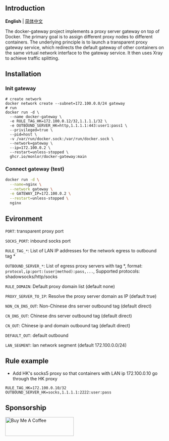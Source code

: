 ## Introduction

**English** | [简体中文](/README-CN.md)

The docker-gateway project implements a proxy server gateway on top of Docker. The primary goal is to assign different proxy nodes to different containers. The underlying principle is to launch a transparent proxy gateway service, which redirects the default gateway of other containers on the same virtual network interface to the gateway service. It then uses Xray to achieve traffic splitting.

## Installation

### Init gateway

```
# create network
docker network create --subnet=172.100.0.0/24 gateway
# run
docker run -d \
  --name docker-gateway \
  -e RULE_TAG_HK=172.100.0.12/32,1.1.1.1/32 \
  -e OUTBOUND_SERVER_HK=http,1.1.1.1:443:user1:pass1 \
  --privileged=true \
  --pid=host \
  -v /var/run/docker.sock:/var/run/docker.sock \
  --network=gateway \
  --ip=172.100.0.2 \
  --restart=unless-stopped \
  ghcr.io/monlor/docker-gateway:main
```

### Connect gateway (test)

```bash
docker run -d \
  --name=nginx \
  --network gateway \
  -e GATEWAY_IP=172.100.0.2 \
  --restart=unless-stopped \
  nginx
```

## Evironment

`PORT`: transparent proxy port

`SOCKS_PORT`: inbound socks port

`RULE_TAG_*`: List of LAN IP addresses for the network egress to outbound tag *

`OUTBOUND_SERVER_*`: List of egress proxy servers with tag *, format: `protocol,ip:port:(user|method):pass,...`, Supported protocols: shadowsocks/http/socks

`RULE_DOMAIN`: Default proxy domain list (default none)

`PROXY_SERVER_TO_IP`: Resolve the proxy server domain as IP (default true)

`NON_CN_DNS_OUT`: Non-Chinese dns server outbound tag (default direct)

`CN_DNS_OUT`: Chinese dns server outbound tag (default direct)

`CN_OUT`: Chinese ip and domain outbound tag (default direct)

`DEFAULT_OUT`: default outbound

`LAN_SEGMENT`: lan network segment (default 172.100.0.0/24)

## Rule example

* Add HK's socks5 proxy so that containers with LAN ip 172.100.0.10 go through the HK proxy

```
RULE_TAG_HK=172.100.0.10/32
OUTBOUND_SERVER_HK=socks,1.1.1.1:2222:user:pass
```

## Sponsorship

<a href="https://www.buymeacoffee.com/monlor" target="_blank"><img src="https://cdn.buymeacoffee.com/buttons/v2/default-yellow.png" alt="Buy Me A Coffee" style="height: 60px !important;width: 217px !important;" ></a>
